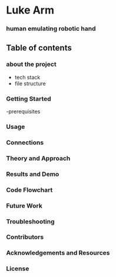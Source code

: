 
# Luke Arm
### human emulating robotic hand

## Table of contents
### about the project
- tech stack
- file structure
### Getting Started
-prerequisites
### Usage
### Connections
### Theory and Approach
### Results and Demo
### Code Flowchart
### Future Work
### Troubleshooting
### Contributors
### Acknowledgements and Resources
### License



